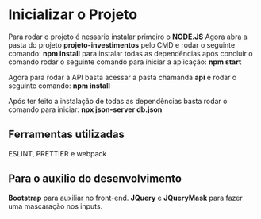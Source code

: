 # Inicializar o Projeto

  Para rodar o projeto é nessario instalar primeiro o **[NODE.JS](https://nodejs.org/en/)**
  Agora abra a pasta do projeto **projeto-investimentos** pelo CMD e rodar o seguinte comando: **npm install** para instalar todas as dependências
  após concluir o comando rodar o seguinte comando para iniciar a aplicação: **npm start**

  Agora para rodar a API basta acessar a pasta chamanda **api** e rodar o seguinte comando: **npm install**

  Após ter feito a instalação de todas as dependências basta rodar o comando para iniciar: **npx json-server db.json**

## Ferramentas utilizadas
    
  ESLINT, PRETTIER e webpack

## Para o auxilio do desenvolvimento

  **Bootstrap** para auxiliar no front-end.
  **JQuery** e **JQueryMask** para fazer uma mascaração nos inputs.
